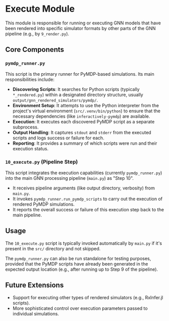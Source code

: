 # Execute Module

This module is responsible for running or executing GNN models that have been rendered into specific simulator formats by other parts of the GNN pipeline (e.g., by `9_render.py`).

## Core Components

### `pymdp_runner.py`

This script is the primary runner for PyMDP-based simulations. Its main responsibilities include:

-   **Discovering Scripts**: It searches for Python scripts (typically `*_rendered.py`) within a designated directory structure, usually `output/gnn_rendered_simulators/pymdp/`.
-   **Environment Setup**: It attempts to use the Python interpreter from the project's virtual environment (`src/.venv/bin/python`) to ensure that the necessary dependencies (like `inferactively-pymdp`) are available.
-   **Execution**: It executes each discovered PyMDP script as a separate subprocess.
-   **Output Handling**: It captures `stdout` and `stderr` from the executed scripts and logs success or failure for each.
-   **Reporting**: It provides a summary of which scripts were run and their execution status.

### `10_execute.py` (Pipeline Step)

This script integrates the execution capabilities (currently `pymdp_runner.py`) into the main GNN processing pipeline (`main.py`) as "Step 10".
-   It receives pipeline arguments (like output directory, verbosity) from `main.py`.
-   It invokes `pymdp_runner.run_pymdp_scripts` to carry out the execution of rendered PyMDP simulations.
-   It reports the overall success or failure of this execution step back to the main pipeline.

## Usage

The `10_execute.py` script is typically invoked automatically by `main.py` if it's present in the `src/` directory and not skipped.

The `pymdp_runner.py` can also be run standalone for testing purposes, provided that the PyMDP scripts have already been generated in the expected output location (e.g., after running up to Step 9 of the pipeline).

## Future Extensions

-   Support for executing other types of rendered simulators (e.g., RxInfer.jl scripts).
-   More sophisticated control over execution parameters passed to individual simulations. 